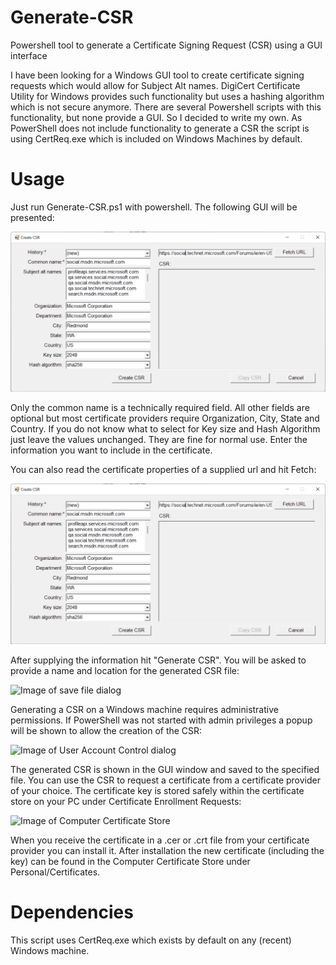 # Generate-CSR
Powershell tool to generate a Certificate Signing Request (CSR) using a GUI interface

I have been looking for a Windows GUI tool to create certificate signing requests which would allow for Subject Alt names. DigiCert Certificate Utility for Windows provides such functionality but uses a hashing algorithm which is not secure anymore. There are several Powershell scripts with this functionality, but none provide a GUI. So I decided to write my own. As PowerShell does not include functionality to generate a CSR the script is using CertReq.exe which is included on Windows Machines by default.

# Usage
Just run Generate-CSR.ps1 with powershell. The following GUI will be presented:

![Image of GUI](/images/gui.png)

Only the common name is a technically required field. All other fields are optional but most certificate providers require Organization, City, State and Country. If you do not know what to select for Key size and Hash Algorithm just leave the values unchanged. They are fine for normal use. Enter the information you want to include in the certificate.

You can also read the certificate properties of a supplied url and hit Fetch:

![Image of GUI](/images/guifetch.png)

After supplying the information hit "Generate CSR". 
You will be asked to provide a name and location for the generated CSR file:

![Image of save file dialog](/images/dialog.png)

Generating a CSR on a Windows machine requires administrative permissions. If PowerShell was not started with admin privileges a popup will be shown to allow the creation of the CSR:

![Image of User Account Control dialog](/images/uac.png)

The generated CSR is shown in the GUI window and saved to the specified file. You can use the CSR to request a certificate from a certificate provider of your choice. The certificate key is stored safely within the certificate store on your PC under Certificate Enrollment Requests:

![Image of Computer Certificate Store](/images/certstore.png)

When you receive the certificate in a .cer or .crt file from your certificate provider you can install it. After installation the new certificate (including the key) can be found in the Computer Certificate Store under Personal/Certificates.

# Dependencies
This script uses CertReq.exe which exists by default on any (recent) Windows machine.
